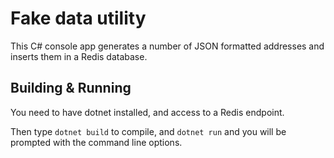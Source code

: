 # Fake data utility

This C# console app generates a number of JSON formatted addresses and inserts them in a Redis database.

## Building & Running

You need to have dotnet installed, and access to a Redis endpoint.

Then type `dotnet build` to compile, and `dotnet run` and you will be prompted with the command line options.

